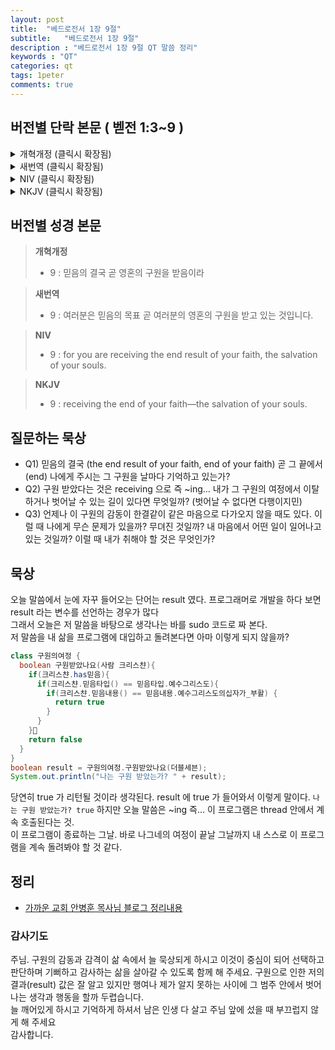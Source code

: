 ```yaml
---
layout: post
title:  "베드로전서 1장 9절"
subtitle:   "베드로전서 1장 9절"
description : "베드로전서 1장 9절 QT 말씀 정리"
keywords : "QT"
categories: qt
tags: 1peter
comments: true
---
```


## 버전별 단락 본문 ( 벧전 1:3~9 )

<details>
<summary> 개혁개정 (클릭시 확장됨)</summary>
<div markdown="1">

>* 3 : 우리 주 예수 그리스도의 아버지 하나님을 찬송하리로다 그의 많으신 긍휼대로 예수 그리스도를 죽은 자 가운데서 부활하게 하심으로 말미암아 우리를 거듭나게 하사 산 소망이 있게 하시며
>* 4 : 썩지 않고 더럽지 않고 쇠하지 아니하는 유업을 잇게 하시나니 곧 너희를 위하여 하늘에 간직하신 것이라
>* 5 : 너희는 말세에 나타내기로 예비하신 구원을 얻기 위하여 믿음으로 말미암아 하나님의 능력으로 보호하심을 받았느니라
>* 6 : 그러므로 너희가 이제 여러 가지 시험으로 말미암아 잠깐 근심하게 되지 않을 수 없으나 오히려 크게 기뻐하는도다
>* 7 : 너희 믿음의 확실함은 불로 연단하여도 없어질 금보다 더 귀하여 예수 그리스도께서 나타나실 때에 칭찬과 영광과 존귀를 얻게 할 것이니라
>* 8 : 예수를 너희가 보지 못하였으나 사랑하는도다 이제도 보지 못하나 믿고 말할 수 없는 영광스러운 즐거움으로 기뻐하니
>* `9 : 믿음의 결국 곧 영혼의 구원을 받음이라`
</div>
</details>

<details>
<summary> 새번역 (클릭시 확장됨)</summary>
<div markdown="1">

>* 3 : 우리 주 예수 그리스도의 하나님 아버지께 찬양을 드립시다. 하나님께서는 그 크신 자비로 우리를 새로 태어나게 하셨습니다. 그리하여 그는, 죽은 사람들 가운데서 예수 그리스도가 부활하심으로 말미암아 우리로 하여금 산 소망을 갖게 해 주셨으며,
>* 4 : 썩지 않고 더러워지지 않고 낡아 없어지지 않는 유산을 물려받게 하셨습니다. 이 유산은 여러분을 위하여 하늘에 간직되어 있습니다.`
>* 5 : 하나님께서는 여러분의 믿음을 보시고 그의 능력으로 여러분을 보호해 주시며, 마지막 때에 나타나기로 되어 있는 구원을 얻게 해 주십니다.
>* 6 : 그러므로 여러분이 지금 잠시동안 여러 가지 시련 속에서 어쩔 수 없이 슬픔을 당하게 되었다 하더라도 기뻐하십시오.
>* 7 : 하나님께서는 여러분의 믿음을 단련하셔서, 불로 단련하지만 결국 없어지고 마는 금보다 더 귀한 것이 되게 하시며, 예수 그리스도께서 나타나실 때에 여러분에게 칭찬과 영광과 존귀를 얻게 해 주십니다.
>* 8 : 여러분은 그리스도를 본 일이 없으면서도 사랑하며, 지금 그를 보지 못하면서도 믿으며, 말로 다 표현할 수 없는 즐거움과 영광을 누리면서 기뻐하고 있습니다.
>* `9 : 여러분은 믿음의 목표 곧 여러분의 영혼의 구원을 받고 있는 것입니다.`
</div>
</details>

<details>
<summary> NIV (클릭시 확장됨)</summary>
<div markdown="1">

>* 3 : Praise be to the God and Father of our Lord Jesus Christ! In his great mercy he has given us new birth into a living hope through the resurrection of Jesus Christ from the dead,
>* 4 : and into an inheritance that can never perish, spoil or fade. This inheritance is kept in heaven for you,
>* 5 : who through faith are shielded by God’s power until the coming of the salvation that is ready to be revealed in the last time.
>* 6 : In all this you greatly rejoice, though now for a little while you may have had to suffer grief in all kinds of trials.
>* 7 : These have come so that the proven genuineness of your faith — of greater worth than gold, which perishes even though refined by fire — may result in praise, glory and honor when Jesus Christ is revealed.
>* 8 : Though you have not seen him, you love him; and even though you do not see him now, you believe in him and are filled with an inexpressible and glorious joy,
>* `9 : for you are receiving the end result of your faith, the salvation of your souls.`
</div>
</details>

<details>
<summary> NKJV (클릭시 확장됨)</summary>
<div markdown="1">

>* 3 : Blessed be the God and Father of our Lord Jesus Christ, who according to His abundant mercy has begotten us again to a living hope through the resurrection of Jesus Christ from the dead,
>* 4 : to an inheritance incorruptible and undefiled and that does not fade away, reserved in heaven for you
>* 5 : who are kept by the power of God through faith for salvation ready to be revealed in the last time.
>* 6 : In this you greatly rejoice, though now for a little while, if need be, you have been grieved by various trials,
>* 7 : that the genuineness of your faith, being much more precious than gold that perishes, though it is tested by fire, may be found to praise, honor, and glory at the revelation of Jesus Christ,
>* 8 : whom having not seen you love. Though now you do not see Him, yet believing, you rejoice with joy inexpressible and full of glory,
>* `9 : receiving the end of your faith—the salvation of your souls.`
</div>
</details>

## 버전별 성경 본문

> **개혁개정**
>* 9 : 믿음의 결국 곧 영혼의 구원을 받음이라

> **새번역**
>* 9 : 여러분은 믿음의 목표 곧 여러분의 영혼의 구원을 받고 있는 것입니다.

> **NIV**
>* 9 : for you are receiving the end result of your faith, the salvation of your souls.

> **NKJV**
>* 9 : receiving the end of your faith—the salvation of your souls.

## 질문하는 묵상

* Q1) 믿음의 결국 (the end result of your faith, end of your faith) 곧 그 끝에서 (end) 나에게 주시는 그 구원을 날마다 기억하고 있는가?
* Q2) 구원 받았다는 것은 receiving 으로 즉 ~ing... 내가 그 구원의 여정에서 이탈하거나 벗어날 수 있는 길이 있다면 무엇일까? (벗어날 수 없다면 다행이지민)
* Q3) 언제나 이 구원의 감동이 한결같이 같은 마음으로 다가오지 않을 때도 있다. 이럴 때 나에게 무슨 문제가 있을까? 무뎌진 것일까? 내 마음에서 어떤 일이 일어나고 있는 것일까? 이럴 때 내가 취해야 할 것은 무엇인가?

## 묵상
오늘 말씀에서 눈에 자꾸 들어오는 단어는 result 였다.
프로그래머로 개발을 하다 보면 result 라는 변수를 선언하는 경우가 많다    
그래서 오늘은 저 말씀을 바탕으로 생각나는 바를 sudo 코드로 짜 본다.  
저 말씀을 내 삶을 프로그램에 대입하고 돌려본다면 아마 이렇게 되지 않을까?

```java
class 구원의여정 {
  boolean 구원받았나요(사람 크리스챤){
    if(크리스챤.has믿음){
      if(크리스챤.믿음타입() == 믿음타입.예수그리스도){
        if(크리스챤.믿음내용() == 믿음내용.예수그리스도의십자가_부활) {
          return true
        }
      }
    }
    return false
  }
}
boolean result = 구원의여정.구원받았나요(더블세븐);
System.out.println("나는 구원 받았는가? " + result);

```

당연히 true 가 리턴될 것이라 생각된다.  result 에 true 가 들어와서 이렇게 말이다.
`나는 구원 받았는가? true`
하지만 오늘 말씀은 ~ing 즉... 이 프로그램은 thread 안에서 계속 호출된다는 것.  
이 프로그램이 종료하는 그날. 바로 나그네의 여정이 끝날 그날까지 내 스스로 이 프로그램을 계속 돌려봐야 할 것 같다. 


## 정리
* [가까운 교회 안병훈 목사님 블로그 정리내용](https://blog.naver.com/tolerance2018/221417615258)

### 감사기도
주님. 구원의 감동과 감격이 삶 속에서 늘 묵상되게 하시고 이것이 중심이 되어 선택하고 판단하며 기뻐하고 감사하는 삶을 살아갈 수 있도록 함께 해 주세요. 
구원으로 인한 저의 결과(result) 값은 잘 알고 있지만 행여나 제가 알지 못하는 사이에 그 범주 안에서 벗어나는 생각과 행동을 할까 두렵습니다.  
늘 깨어있게 하시고 기억하게 하셔서 남은 인생 다 살고 주님 앞에 섰을 때 부끄럽지 않게 해 주세요  
감사합니다.